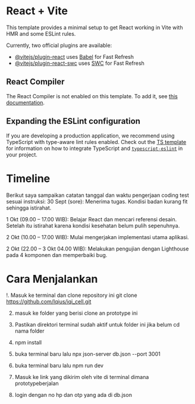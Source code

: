 # React + Vite

This template provides a minimal setup to get React working in Vite with HMR and some ESLint rules.

Currently, two official plugins are available:

- [@vitejs/plugin-react](https://github.com/vitejs/vite-plugin-react/blob/main/packages/plugin-react) uses [Babel](https://babeljs.io/) for Fast Refresh
- [@vitejs/plugin-react-swc](https://github.com/vitejs/vite-plugin-react/blob/main/packages/plugin-react-swc) uses [SWC](https://swc.rs/) for Fast Refresh

## React Compiler

The React Compiler is not enabled on this template. To add it, see [this documentation](https://react.dev/learn/react-compiler/installation).

## Expanding the ESLint configuration

If you are developing a production application, we recommend using TypeScript with type-aware lint rules enabled. Check out the [TS template](https://github.com/vitejs/vite/tree/main/packages/create-vite/template-react-ts) for information on how to integrate TypeScript and [`typescript-eslint`](https://typescript-eslint.io) in your project.

# Timeline
Berikut saya sampaikan catatan tanggal dan waktu pengerjaan coding test sesuai instruksi:
30 Sept (sore): Menerima tugas. Kondisi badan kurang fit sehingga istirahat.

1 Okt (09.00 – 17.00 WIB): Belajar React dan mencari referensi desain. Setelah itu istirahat karena kondisi kesehatan belum pulih sepenuhnya.

2 Okt (10.00 – 17.00 WIB): Mulai mengerjakan implementasi utama aplikasi.

2 Okt (22.00 – 3 Okt 04.00 WIB): Melakukan pengujian dengan Lighthouse pada 4 komponen dan memperbaiki bug.

# Cara Menjalankan
!. Masuk ke terminal dan clone repository ini git clone https://github.com/Iqius/iqi_cell.git

2. masuk ke folder yang berisi clone an prototype ini
   
3. Pastikan direktori terminal sudah aktif untuk folder ini jika belum cd nama folder
   
4. npm install
   
5. buka terminal baru lalu npx json-server db.json --port 3001
   
6. buka terminal baru lalu npm run dev
    
7. Masuk ke link yang dikirim oleh vite di terminal dimana prototypeberjalan
    
8. login dengan no hp dan otp yang ada di db.json

